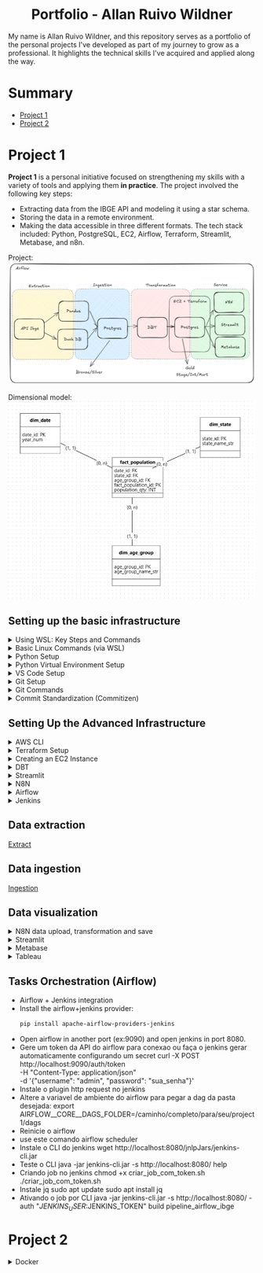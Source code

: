 <h1 align="center"> Portfolio - Allan Ruivo Wildner </h1>
My name is Allan Ruivo Wildner, and this repository serves as a portfolio of the personal projects I've developed as part of my journey to grow as a professional. It highlights the technical skills I've acquired and applied along the way.

# Summary
- [Project 1](#project-1)
- [Project 2](#project-2)

# Project 1 

**Project 1** is a personal initiative focused on strengthening my skills with a variety of tools and applying them **in practice**. The project involved the following key steps:
- Extracting data from the IBGE API and modeling it using a star schema.
- Storing the data in a remote environment.
- Making the data accessible in three different formats.
The tech stack included: Python, PostgreSQL, EC2, Airflow, Terraform, Streamlit, Metabase, and n8n.

Project:
![alt text](project1/doc/project1_structure.png)

Dimensional model:
![alt text](project1/doc/model.png)

## Setting up the basic infrastructure

<details>

<summary> Using WSL: Key Steps and Commands </summary>

**WSL** (Windows Subsystem for Linux) lets you run a full Linux environment directly on Windows without using a virtual machine or dual boot.

I chose to work with Linux to deepen my understanding of the operating system. However, I opted for WSL (Windows Subsystem for Linux) to maintain compatibility with essential tools like Tableau, which aren't supported on Linux.

Here’s a quick guide to setting up and managing **WSL (Windows Subsystem for Linux)**, along with some essential commands:

- `wsl --install` — Enables WSL on Windows.  
- `wsl --list --verbose` — Lists all installed Linux distributions with detailed info.  
- `wsl --list --online` — Shows available distributions you can install.  
- `wsl --install --distribution <distro>` — Installs a specific Linux distribution.  
- `wsl --unregister <distro>` — Uninstalls a distribution.  
- `wsl --set-default <distro>` — Sets the default distribution for WSL sessions.  
- `wsl --update` — Updates the WSL system.  
- `wsl --status` — Displays the current WSL configuration and status.  
- `wsl --help` — Opens the help menu with a list of all commands.  
- `df -h /` — Shows disk usage within the Linux environment.  
- `free -h` — Displays memory and swap usage.  
- `wsl --manage <distro> --resize <memory>` — Adjusts the memory limit for a distribution.  
- `wsl --shutdown` — Gracefully shuts down all running WSL instances.

</details>

<details>

<summary> Basic Linux Commands (via WSL) </summary>

**Linux** is a free, open-source operating system known for its stability, security, and use across servers, desktops, and embedded systems.

Here are some commonly used Linux commands for navigating and managing files and directories:

- `ls` — Lists directories and files in the current path.  
- `ls -a` — Shows hidden files and directories.  
- `cd <path>` — Navigates to the specified directory.  
- `mv <source> <destination>` — Moves or renames a file or directory.  
- `rm <file>` — Deletes a specific file.  
- `rm -rf <directory>` — Deletes a directory and its contents recursively.  
- `mkdir <directory>` — Creates a new directory.  
- `sudo` — Runs a command with superuser (admin) privileges.

</details>
<details>

<summary> Python Setup </summary>

**Python** is a versatile, high-level programming language known for its readability and wide range of applications.

- Download and install Python from the official website. 
  During installation, make sure to:
  - Run the installer as administrator.
  - Select the option to **add Python to the system PATH**.
- After installation, verify that Python is accessible from your WSL environment by running `python` or `python3`.  
  If the command is not recognized, add the Python installation path manually via **Windows Environment Variables**.

</details>
<details>

<summary> Python Virtual Environment Setup </summary>

A **Python virtual environment** is an isolated folder that lets you manage dependencies for a specific project without affecting others.

- Create a virtual environment in your project directory:
  ```bash
  python3 -m venv <env_name>
- Activate the environment:
  ```bash
  source <env_name>/bin/activate
- Deactivate the environment:
  ```bash
  deactivate
- Install dependencies from a requirements.txt file or directly via pip:
  ```bash
  pip install -r <path_to_requirements.txt>

</details>
<details>

<summary> VS Code Setup </summary>

**Visual Studio Code** (VS Code) is a lightweight, open-source code editor with built-in support for debugging, version control, and extensions across many programming languages.

- Install **Visual Studio Code** from the Microsoft Store.
- Launch VS Code and open a **WSL terminal**. Then run:
  ```bash
  code

</details>
<details>

<summary> Git Setup </summary>

**Git** is a free and open-source distributed version control system that allows developers to track changes in source code, collaborate on projects, and manage different versions of files efficiently and securely.

- Install Git (available via package manager or official site).
- Configure your GitHub credentials:
  ```bash
  git config --global user.name "<your_name>"
  git config --global user.email "<your_email>"
- In the directory you want to turn into a Git repository:
  ```bash
  git init -b <branch_name>
- Set up SSH authentication for GitHub: Go to GitHub → Settings → SSH and GPG Keys → click New SSH Key.
- On WSL/Linux, generate a new key:
  ```bash
  ssh-keygen -t ed25519 -C "your_email@example.com"
- (Press Enter three times to accept the defaults)
- Start the SSH agent:
  ```bash
  eval "$(ssh-agent -s)"
- Add the SSH private key to the agent:
  ```bash
  ssh-add ~/.ssh/id_ed25519
- To view and copy your public key:
  ```bash
  cat ~/.ssh/id_ed25519.pub
- Paste the copied key into GitHub when creating the new SSH Key.
- To clone an existing repository into VS Code:
  ```bash
  git clone <repository_url>

</details>
<details>

<summary> Git Commands </summary>

- `git status` — Checks the current status of your working directory and staging area.  
- `git add <file1> <file2> <fileN>` — Adds specific files to the staging area.  
- `git add -A` — Adds all changes (new, modified, deleted files) to the staging area.  
- `git commit -m "<message>"` — Commits staged changes with a message.  
- `git log` — Shows the commit history of the current branch.  
- `git log --all` — Displays the commit history across all branches.  
- `git branch` — Lists all local branches.  
- `git branch <new-branch>` — Creates a new branch.  
- `git checkout <branch>` — Switches to an existing branch.  
- `git checkout -b <branch>` — Creates and switches to a new branch.  
- `git merge <source-branch>` — Merges a branch into the current one.  
  > To cancel a merge in progress, use `git merge --abort`.  
- `git checkout <commit-hash>` — Navigates to a specific commit (detached HEAD).  
- `git push <remote> <branch>` — Sends local commits to a remote branch.  
- `git remote -v` — Lists the connected remote repositories.  
- `git remote add origin <url>` — Connects your local repo to a remote one.  
- `git push <remote> --delete <branch>` — Deletes a remote branch.  
- `git fetch` — Downloads changes from the remote repository without merging.  
- `git pull` — Fetches and merges changes from the remote repository into the current branch.  
- `git rebase <target-branch>` — Reapplies commits on top of another branch.  
- `git restore --staged <file1> <file2>` — Unstages files that were added with `git add`.

</details>
<details>

<summary> Commit Standardization (Commitizen) </summary>

To standardize commit messages, you can use the [**Commitizen**] library:

- Install Commitizen:
  ```bash
  pip install -U commitizen
- Use interactive commit formatting:
  ```bash
  cz commit

</details>

## Setting Up the Advanced Infrastructure

<details>

<summary> AWS CLI </summary>

The **AWS CLI (Command Line Interface)** is a tool that lets you manage and automate AWS services directly from your terminal using simple text commands.

- Install the AWS CLI:
  ```bash
  curl "https://awscli.amazonaws.com/awscli-exe-linux-x86_64.zip" -o "awscliv2.zip"
  unzip awscliv2.zip
  sudo ./aws/install
- In your AWS account, configure an IAM user with the necessary permissions.
- Set up Single Sign-On (SSO) in the terminal:
  ```bash
  aws configure sso
- Provide the following details when prompted:
- SSO session name (Recommended): <session_name>
- SSO start URL [None]: <IAM_start_URL>
- SSO region [None]: <AWS_region>
- SSO registration scopes [None]: sso:account:access
- Log in to your AWS session:
  ```bash
  aws sso login --profile default

</details>
<details>

<summary> Terraform Setup </summary>

**Terraform** is an open-source Infrastructure as Code (IaC) tool that allows you to provision, manage, and version cloud infrastructure using declarative configuration files.

- Install Terraform:
  ```bash
  sudo apt-get install terraform
- Initialize your Terraform project (downloads necessary providers and sets up the working directory):
  ```bash
  terraform init
- Create an execution plan (previews changes without applying them):
  ```bash
  terraform plan
- Apply the configuration to provision the infrastructure:
  ```bash
  terraform apply

</details>
<details>

<summary> Creating an EC2 Instance </summary>

**Amazon EC2 (Elastic Compute Cloud)** is a scalable virtual server service that allows you to run applications in the cloud. It's commonly used to host websites, run backend services, or test environments on-demand.

To deploy an EC2 instance using **Terraform**, refer to the [main.tf](project1/infra/) file in this repository, which defines all necessary infrastructure as code.

**Manual Steps (if needed):**

- Create an EC2 instance via the AWS Console, making sure to configure an **SSH key pair** during setup.  
- Configure **Security Group rules**, such as opening port 22 for SSH access.
- Connect to the EC2 instance (each AMI has a default username, such as `ec2-user`):
  ```bash
  ssh -i ~/.ssh/ec2-key.pem ec2-user@<ec2-public-dns>

<details>
</details>

<summary> Creating a PostgreSQL database inside EC2 </summary>

**PostgreSQL** is a free and open-source relational database management system known for its reliability, extensibility, and full compliance with SQL standards.


Adjustments necessary to enable remote access to your PostgreSQL instance on EC2:
- Enabled external listening Updated postgresql.conf by setting:
  listen_addresses = '*' (remove "#")
- Allowed external connections Edited pg_hba.conf to add:
  host all all 0.0.0.0/0 md5
- Restarted PostgreSQL Applied config changes by restarting the PostgreSQL service.
- Opened firewall access Ensured EC2's Security Group allows inbound traffic on port 5432 from your IP or all IPs (for testing).
- Verified PostgreSQL is running and listening externally Used netstat to confirm it's listening on 0.0.0.0:5432.
- Corrected credentials and connection IP Fixed host IP and confirmed that the database, user, and permissions were properly set.

- Install PostgreSQL:
  ```bash
  sudo apt update
  sudo apt install -y postgresql-14
- Check for an active cluster:
  ```bash
  pg_lsclusters
- Change user to postgreSQL (default user = postgres):
  ```bash
  sudo -i -u user 
- Open postgreSQL (default database = postgres):
  ```bash
  psql -U database -p 5432
- Open postgreSQL:
  ```bash
  psql -U user -d database
- Create schema
  ```bash
  CREATE SCHEMA schema_name;
- Create database
  ```bash
  CREATE DATABASE my_bank -- Name of the database to be created.
     WITH OWNER = my_user -- Server user who will be the owner of the database.
          TEMPLATE = template1 -- Database that will be used as a template for creating the new database.
          ENCODING = ‘UTF8’ -- Type of encoding for the data that will be stored in the database.
          TABLESPACE = pg_default -- Tablespace where the database will be physically created.
          CONNECTION LIMIT = 100; -- Maximum number of simultaneous connections allowed in the database.
- Create table
  ```bash
  CREATE TABLE my_table -- Name of the table
  (
      <field1> <data type>, 
      <field2> <data type>, 
      <field3> <data type>
  );
- Create user
  ```bash
  CREATE ROLE my_user WITH LOGIN PASSWORD 'my_password' SUPERUSER CREATEDB CREATEROLE;
- `\h` - Help
- `\q` - Return
- `\l`- View databases
- `\dn` - View schemas
- `\dt` - view tables
- `exit` - Exit
- `\c database`- Enter database
- Delete table
  ```bash
  DROP TABLE nome_da_tabela;
- Checking configurations
   ```bash
  sudo nano /var/lib/pgsql/data/postgresql.conf
- Reload config file
  ```bash
  cd /tmp
  sudo -u postgres pg_ctl reload -D /var/lib/pgsql/data
- Checking host-base authentication
   ```bash
  sudo nano /var/lib/pgsql/data/pg_hba.conf
- Restarting postrgreSQL
  ```bash
  sudo systemctl restart postgresql
- See users
  ```bash
  \du



</details>
<details>

<summary> DBT </summary>

**dbt** (data build tool) is a command-line tool that enables data teams to transform, test, and document data in the warehouse using modular SQL and software engineering practices.

- Install DBT:
  ```bash
  pip install dbt-postgres
- Configure:
  ```bash
  dbt init
- Check configuration:
  ```bash
  dbt debug
- Editing profiles.yml (The profiles.yml file in dbt (data build tool) is a configuration file that stores the connection settings needed for dbt to access your data warehouse):
  ```bash
  cd ~/.dbt
  nano profiles.yml
- Run the models without tests (--select to select a specific model):
  ```bash
  dbt run
- Run all objects (--select to select a specific object):
  ```bash
  dbt build
- Test the models (--select to select a specific model):
  ```bash
  dbt test
- Import the seeds file to the database (--select to select a specific model):
  ```bash
  dbt seed

</details>
<details>

<summary> Streamlit </summary>

**Streamlit** is an open-source Python framework that allows you to quickly build and share interactive web apps for data science and machine learning projects using simple Python scripts.

- Install streamlit
  ```bash
  pip install streamlit psycopg2-binary plotly

</details>
<details>

<summary> N8N </summary>

**N8N** is an open-source workflow automation tool that lets you connect apps, services, and custom logic to automate tasks and data flows—without needing to write full applications.

- Installing NodeJS
  ```bash
  sudo apt install nodejs
- Installing NPM
  ```bash
  sudo apt install npm
- Installing N8N
  ```bash
  npm install n8n -g
- Opening N8N
  ```bash
  n8n

</details>
<details>

<summary> Airflow </summary>

**Apache Airflow** is an open-source platform used to programmatically author, schedule, and monitor workflows—especially data pipelines—by defining them as code using Python.

- Install airflow:
  ```bash
  pip install "apache-airflow[celery]==3.0.2" --constraint "https://raw.githubusercontent.com/apache/airflow/constraints-3.0.2/constraints-3.9.txt"
- Activate:
  ```bash
  airflow api-server -p 9090
- Installing duckdb with ariflow
  ```bash
  pip install apache-airflow[duckdb]
- Use the url 'localhost:9090' to access airflow.

</details>
<details>
<summary> Jenkins </summary>

**Jenkins** is an open-source automation server that helps developers build, test, and deploy their software continuously.

- Creating keys folder:
  ```bash
  sudo mkdir -p /etc/apt/keyrings
- Updating system packages:
  ```bash
  sudo apt update && sudo apt upgrade
- Install Java (Jenkins requirement):
  ```bash
  sudo apt install openjdk-17-jdk
- Configurate the jenkins repository key:
  ```bash
  curl -fsSL https://pkg.jenkins.io/debian/jenkins.io-2023.key | gpg --dearmor | sudo tee /etc/apt/keyrings/jenkins.gpg > /dev/null
- Dowload the jenkins repository:
  ```bash
  echo "deb [signed-by=/etc/apt/keyrings/jenkins.gpg] https://pkg.jenkins.io/debian binary/" | sudo tee /etc/apt/sources.list.d/jenkins.list > /dev/null
- Update packages and install jenkins:
  ```bash
  sudo apt update
  sudo apt install jenkins
- Start jenkins:
  ```bash
  sudo systemctl start jenkins
  sudo systemctl enable jenkins
- Use the url 'localhost:8080' to access jenkins.
- Verificando senha inicial
  sudo cat /var/lib/jenkins/secrets/initialAdminPassword




</details>

## Data extraction

[Extract](project1/pipeline/1.extraction/)

## Data ingestion

[Ingestion](project1/pipeline/2.ingestion/)

## Data visualization

<details>

<summary> N8N data upload, transformation and save </summary>

![alt text](project1/doc/n8n.png)

[Workflow](project1/pipeline/3.transformation/n8n/n8n_workflow.json)

[Trigger](project1/pipeline/3.transformation/n8n/n8n_request.py)

</details>
<details>

<summary> Streamlit </summary>

</details>
<details>

<summary> Metabase </summary>

</details>
<details>

<summary> Tableau </summary>

</details>

## Tasks Orchestration (Airflow)

- Airflow + Jenkins integration
- Install the airflow+jenkins provider:
  ```bash
  pip install apache-airflow-providers-jenkins
- Open airflow in another port (ex:9090) and open jenkins in port 8080.
- Gere um token da API do airflow para conexao ou faça o jenkins gerar automaticamente configurando um secret
  curl -X POST http://localhost:9090/auth/token \
  -H "Content-Type: application/json" \
  -d '{"username": "admin", "password": "sua_senha"}'
- Instale o plugin http request no jenkins
- Altere a variavel de ambiente do airflow para pegar a dag da pasta desejada:
  export AIRFLOW__CORE__DAGS_FOLDER=/caminho/completo/para/seu/project1/dags
- Reinicie o airflow
- use este comando
  airflow scheduler
- Instale o CLI do jenkins
  wget http://localhost:8080/jnlpJars/jenkins-cli.jar
- Teste o CLI
  java -jar jenkins-cli.jar -s http://localhost:8080/ help
- Criando job no jenkins
  chmod +x criar_job_com_token.sh
./criar_job_com_token.sh
- Instale jq
  sudo apt update
sudo apt install jq
- Ativando o job por CLI
  java -jar jenkins-cli.jar -s http://localhost:8080/ -auth "$JENKINS_USER:$JENKINS_TOKEN" build pipeline_airflow_ibge



# Project 2

<details>

<summary> Docker </summary>
Installing docker
- Instalando utilitarios do gerenciador de pacotes do linux
sudo apt update && sudo apt install -y software-properties-common
- Atualizando o apt e todos os pacotes
sudo apt upgrade -y
- Instalando o docker
sudo apt install -y docker.io
- Iniciando o docker
sudo systemctl start docker
- Para que o docker inicie junto com o sistema
sudo systemctl enable docker

</details>
